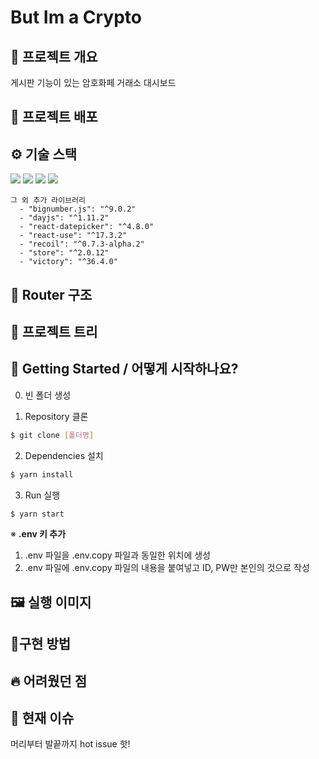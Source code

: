 # But Im a Crypto

## 📜 프로젝트 개요
게시판 기능이 있는 암호화페 거래소 대시보드

## 🔗 프로젝트 배포

## ⚙ 기술 스택
  <img src="https://img.shields.io/badge/TypeScript-v4.4.2-blue"/>
  <img src="https://img.shields.io/badge/React-v18.1.0-blue"/>
  <img src="https://img.shields.io/badge/Redux/toolkit-v1.8.1-blue"/>
  <img src="https://img.shields.io/badge/React Router Dom-v6.3.0-blue"/>

```
그 외 추가 라이브러리
  - "bignumber.js": "^9.0.2"
  - "dayjs": "^1.11.2"
  - "react-datepicker": "^4.8.0"
  - "react-use": "^17.3.2"
  - "recoil": "^0.7.3-alpha.2"
  - "store": "^2.0.12"
  - "victory": "^36.4.0"
```

## 🎄 Router 구조



## 🎄 프로젝트 트리


## 📍 Getting Started / 어떻게 시작하나요?

0. 빈 폴더 생성

1. Repository 클론
```sh
$ git clone [폴더명]
```

2. Dependencies 설치
```sh
$ yarn install
```

3. Run 실행
```sh
$ yarn start
```

※ **.env 키 추가**

1. .env 파일을 .env.copy 파일과 동일한 위치에 생성
2. .env 파일에 .env.copy 파일의 내용을 붙여넣고 ID, PW만 본인의 것으로 작성

## 🖼 실행 이미지

## 🔧구현 방법


## 🔥 어려웠던 점


## 💎 현재 이슈
머리부터 발끝까지 hot issue 핫!
